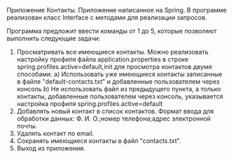 Приложение Контакты.
Приложение написанное на Spring. В программе реализован класс Interface с методами для реализации запросов.

Программа предложит ввести команды от 1 до 5, которые позволяют выполнить следующие задачи:
1. Просматривать все имеющиеся контакты. Можно реализовать настройку профиля файла application.properties в строке spring.profiles.active=default,init для просмотра контактов двумя способами:
   a) Использовать уже имеющиеся контакты записанные в файле "default-contacts.txt" и добавленные пользователем через консоль
   b) Не использовать файл из предыдущего пункта, а только контакты, добавленные пользователем через консоль, указывается настройка профиля spring.profiles.active=default
3. Добавлять новый контакт в список контактов. Формат ввода для обработки данных: Ф. И. О.;номер телефона;адрес электронной почты. 
4. Удалять контакт по email.
5. Сохранять имеющиеся контакты в файл "contacts.txt".
0. Выход из приложения.

